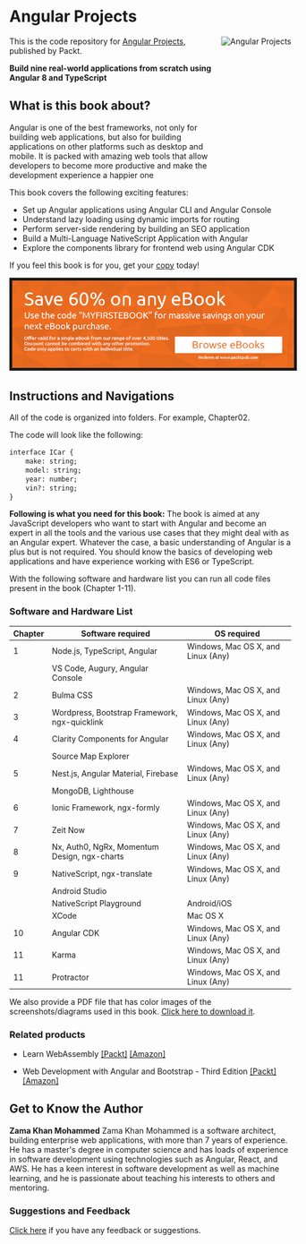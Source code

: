 # Angular Projects

<a href="https://www.packtpub.com/web-development/angular-projects?utm_source=github&utm_medium=repository&utm_campaign=9781838559359"><img src="https://www.packtpub.com/media/catalog/product/cache/e4d64343b1bc593f1c5348fe05efa4a6/9/7/9781838559359-original.jpeg" alt="Angular Projects" height="256px" align="right"></a>

This is the code repository for [Angular Projects](https://www.packtpub.com/web-development/angular-projects?utm_source=github&utm_medium=repository&utm_campaign=9781838559359), published by Packt.

**Build nine real-world applications from scratch using Angular 8 and TypeScript**

## What is this book about?
Angular is one of the best frameworks, not only for building web applications, but also for building applications on other platforms such as desktop and mobile. It is packed with amazing web tools that allow developers to become more productive and make the development experience a happier one

This book covers the following exciting features: 
* Set up Angular applications using Angular CLI and Angular Console
* Understand lazy loading using dynamic imports for routing
* Perform server-side rendering by building an SEO application
* Build a Multi-Language NativeScript Application with Angular
* Explore the components library for frontend web using Angular CDK

If you feel this book is for you, get your [copy](https://www.amazon.com/dp/1838559353) today!

<a href="https://www.packtpub.com/?utm_source=github&utm_medium=banner&utm_campaign=GitHubBanner"><img src="https://raw.githubusercontent.com/PacktPublishing/GitHub/master/GitHub.png" 
alt="https://www.packtpub.com/" border="5" /></a>


## Instructions and Navigations
All of the code is organized into folders. For example, Chapter02.

The code will look like the following:
```
interface ICar {
    make: string;
    model: string;
    year: number;
    vin?: string;
}
```

**Following is what you need for this book:**
The book is aimed at any JavaScript developers who want to start with Angular and
become an expert in all the tools and the various use cases that they might deal with as an
Angular expert. Whatever the case, a basic understanding of Angular is a plus but is not
required. You should know the basics of developing web applications and have experience
working with ES6 or TypeScript.

With the following software and hardware list you can run all code files present in the book (Chapter 1-11).

### Software and Hardware List
  
| Chapter  | Software required                             | OS required                        |
| -------- | --------------------------------------------- | -----------------------------------|
| 1        | Node.js, TypeScript, Angular                  | Windows, Mac OS X, and Linux (Any) |
|          | VS Code, Augury, Angular Console              |                                    |
| 2        | Bulma CSS                                     | Windows, Mac OS X, and Linux (Any) |
| 3        | Wordpress, Bootstrap Framework, ngx-quicklink | Windows, Mac OS X, and Linux (Any) |
| 4        | Clarity Components for Angular                | Windows, Mac OS X, and Linux (Any) |
|          | Source Map Explorer                           |                                    |
| 5        | Nest.js, Angular Material, Firebase           | Windows, Mac OS X, and Linux (Any) |
|          | MongoDB, Lighthouse                           |                                    |
| 6        | Ionic Framework, ngx-formly                   | Windows, Mac OS X, and Linux (Any) |
| 7        | Zeit Now                                      | Windows, Mac OS X, and Linux (Any) |
| 8        | Nx, Auth0, NgRx, Momentum Design, ngx-charts  | Windows, Mac OS X, and Linux (Any) |
| 9        | NativeScript, ngx-translate                   | Windows, Mac OS X, and Linux (Any) |
|          | Android Studio                                |                                    |
|          | NativeScript Playground                       | Android/iOS                        |
|          | XCode                                         | Mac OS X                           |
| 10       | Angular CDK                                   | Windows, Mac OS X, and Linux (Any) |
| 11       | Karma                                         | Windows, Mac OS X, and Linux (Any) |
| 11       | Protractor                                    | Windows, Mac OS X, and Linux (Any) |

We also provide a PDF file that has color images of the screenshots/diagrams used in this book. [Click here to download it](https://static.packt-cdn.com/downloads/9781838559359_ColorImages.pdf).


### Related products <Other books you may enjoy>
* Learn WebAssembly [[Packt]](https://www.packtpub.com/web-development/learn-webassembly?utm_source=github&utm_medium=repository&utm_campaign=9781788997379) [[Amazon]](https://www.amazon.com/dp/1788997379)

* Web Development with Angular and Bootstrap - Third Edition [[Packt]](https://www.packtpub.com/web-development/web-development-angular-and-bootstrap-third-edition?utm_source=github&utm_medium=repository&utm_campaign=9781788838108) [[Amazon]](https://www.amazon.com/dp/1788838106)

## Get to Know the Author
**Zama Khan Mohammed**
Zama Khan Mohammed is a software architect, building enterprise web applications, with more than 7 years of experience. He has a master's degree in computer science and has loads of experience in software development using technologies such as Angular, React, and AWS. He has a keen interest in software development as well as machine learning, and he is passionate about teaching his interests to others and mentoring.


### Suggestions and Feedback
[Click here](https://docs.google.com/forms/d/e/1FAIpQLSdy7dATC6QmEL81FIUuymZ0Wy9vH1jHkvpY57OiMeKGqib_Ow/viewform) if you have any feedback or suggestions.

